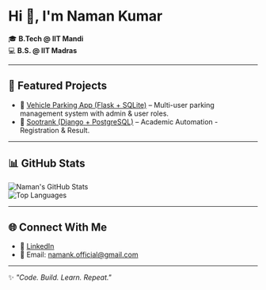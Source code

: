 # Hi 👋, I'm Naman Kumar

🎓 **B.Tech @ IIT Mandi**  
💻 **B.S. @ IIT Madras** 

---

## 📌 Featured Projects
- 🔹 [Vehicle Parking App (Flask + SQLite)](https://github.com/Chaudhary-IIT/VPA) – Multi-user parking management system with admin & user roles.
- 🔹 [Sootrank (Django + PostgreSQL)](https://github.com/Chaudhary-IIT/Sootrank) – Academic Automation - Registration & Result.
  
---

## 📊 GitHub Stats
![Naman's GitHub Stats](https://github-readme-stats.vercel.app/api?username=Chaudhary-IIT&show_icons=true&theme=radical)  
![Top Languages](https://github-readme-stats.vercel.app/api/top-langs/?username=Chaudhary-IIT&layout=compact&theme=radical)  

---

## 🌐 Connect With Me
- 💼 [LinkedIn](https://linkedin.com/in/naman-kumar-mtr/)  
- 📧 Email: namank.official@gmail.com


---

✨ *"Code. Build. Learn. Repeat."*
